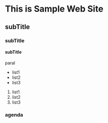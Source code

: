# This is Sample Web Site
## subTitle
### subTitle
#### subTitle

paral

- list1
- list2
- list3

1. list1
2. list2
3. list3

### agenda